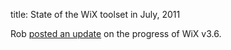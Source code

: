 title: State of the WiX toolset in July, 2011

Rob <a href="http://robmensching.com/blog/posts/2011/7/30/State-of-the-WiX-toolset-July-2011">posted an update</a> on the progress of WiX v3.6.
